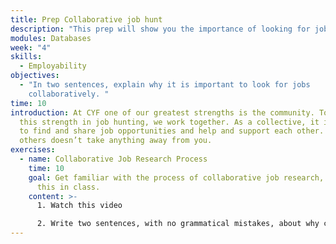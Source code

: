 ```yaml
---
title: Prep Collaborative job hunt
description: "This prep will show you the importance of looking for jobs collaboratively. "
modules: Databases
week: "4"
skills:
  - Employability
objectives:
  - "In two sentences, explain why it is important to look for jobs
    collaboratively. "
time: 10
introduction: At CYF one of our greatest strengths is the community. To leverage
  this strength in job hunting, we work together. As a collective, it is easier
  to find and share job opportunities and help and support each other. Helping
  others doesn’t take anything away from you.
exercises:
  - name: Collaborative Job Research Process
    time: 10
    goal: Get familiar with the process of collaborative job research, as you’ll do
      this in class.
    content: >-
      1. Watch this video

      2. Write two sentences, with no grammatical mistakes, about why collective job hunting is important and beneficial.
---
```

